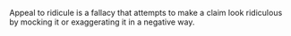 Appeal to ridicule is a fallacy that attempts to make a claim look ridiculous by mocking it or exaggerating it in a negative way. 
